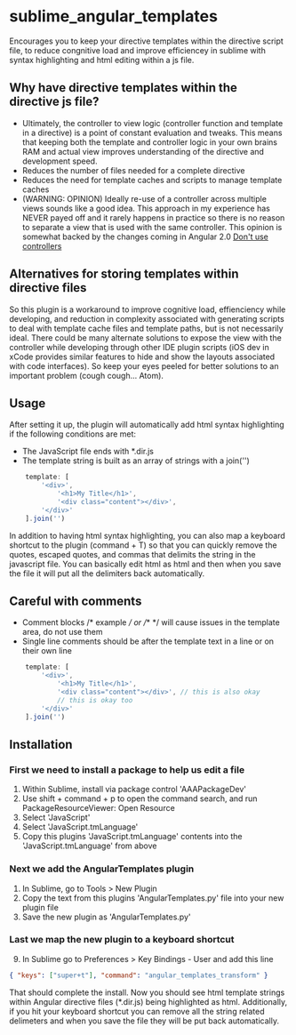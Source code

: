 # sublime_angular_templates
Encourages you to keep your directive templates within the directive script file, to reduce congnitive load and improve efficiencey in sublime with syntax highlighting and html editing within a js file.

## Why have directive templates within the directive js file?
* Ultimately, the controller to view logic (controller function and template in a directive) is a point of constant evaluation and tweaks. This means that keeping both the template and controller logic in your own brains RAM and actual view improves understanding of the directive and development speed.
* Reduces the number of files needed for a complete directive
* Reduces the need for template caches and scripts to manage template caches
* (WARNING: OPINION) Ideally re-use of a controller across multiple views sounds like a good idea. This approach in my experience has NEVER payed off and it rarely happens in practice so there is no reason to separate a view that is used with the same controller. This opinion is somewhat backed by the changes coming in Angular 2.0 [Don't use controllers](http://teropa.info/blog/2014/10/24/how-ive-improved-my-angular-apps-by-banning-ng-controller.html)

## Alternatives for storing templates within directive files
So this plugin is a workaround to improve cognitive load, effienciency while developing, and reduction in complexity associated with generating scripts to deal with template cache files and template paths, but is not necessarily ideal. There could be many alternate solutions to expose the view with the controller while developing through other IDE plugin scripts (iOS dev in xCode provides similar features to hide and show the layouts associated with code interfaces). So keep your eyes peeled for better solutions to an important problem (cough cough... Atom).

## Usage

After setting it up, the plugin will automatically add html syntax highlighting if the following conditions are met:
* The JavaScript file ends with *.dir.js
* The template string is built as an array of strings with a join('')
```javascript
    template: [
        '<div>',
            '<h1>My Title</h1>',
            '<div class="content"></div>',
        '</div>'
    ].join('')
```

In addition to having html syntax highlighting, you can also map a keyboard shortcut to the plugin (command + T) so that you can quickly remove the quotes, escaped quotes, and commas that delimits the string in the javascript file. You can basically edit html as html and then when you save the file it will put all the delimiters back automatically.

## Careful with comments
* Comment blocks /* example */ or /** */ will cause issues in the template area, do not use them
* Single line comments should be after the template text in a line or on their own line
```javascript
    template: [
        '<div>',
            '<h1>My Title</h1>',
            '<div class="content"></div>', // this is also okay
            // this is okay too
        '</div>'
    ].join('')
```

## Installation
### First we need to install a package to help us edit a file
1. Within Sublime, install via package control 'AAAPackageDev'
2. Use shift + command + p to open the command search, and run PackageResourceViewer: Open Resource
3. Select 'JavaScript'
4. Select 'JavaScript.tmLanguage'
5. Copy this plugins 'JavaScript.tmLanguage' contents into the 'JavaScript.tmLanguage' from above

### Next we add the AngularTemplates plugin
1. In Sublime, go to Tools > New Plugin
2. Copy the text from this plugins 'AngularTemplates.py' file into your new plugin file
3. Save the new plugin as 'AngularTemplates.py'

### Last we map the new plugin to a keyboard shortcut
9. In Sublime go to Preferences > Key Bindings - User and add this line
```json
{ "keys": ["super+t"], "command": "angular_templates_transform" }
```

That should complete the install. Now you should see html template strings within Angular directive files (*.dir.js) being highlighted as html. Additionally, if you hit your keyboard shortcut you can remove all the string related delimeters and when you save the file they will be put back automatically.

